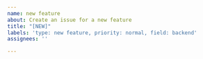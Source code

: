 ```yaml
---
name: new feature
about: Create an issue for a new feature
title: "[NEW]"
labels: 'type: new feature, priority: normal, field: backend'
assignees: ''

---
```

